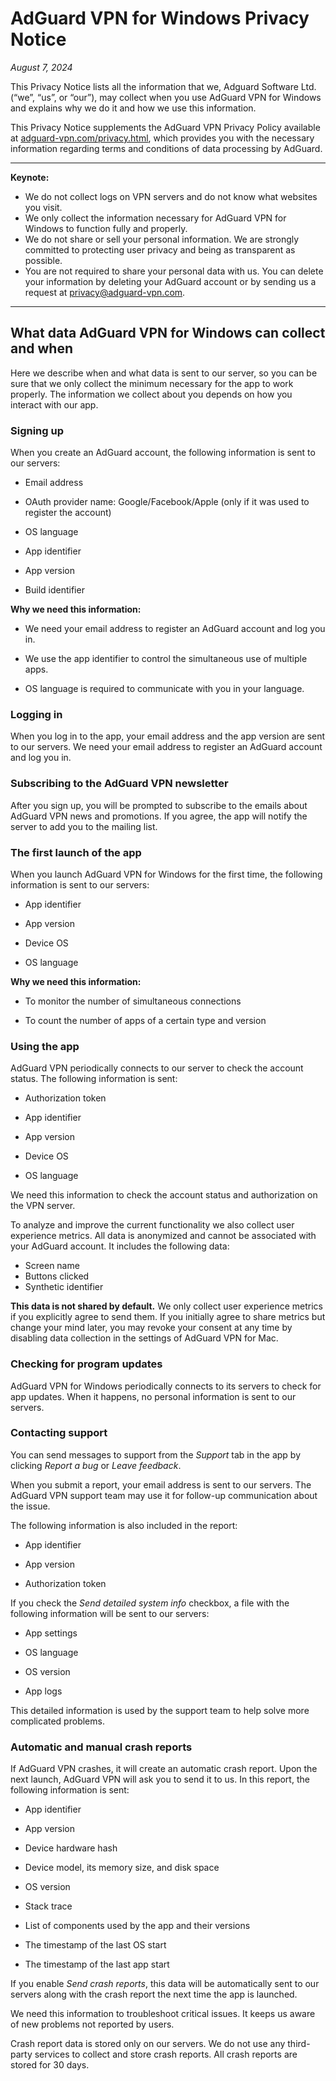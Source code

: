
# AdGuard VPN for Windows Privacy Notice

*August 7, 2024*

This Privacy Notice lists all the information that we, Adguard Software Ltd. (“we”, “us”, or “our”), may collect when you use AdGuard VPN for Windows and explains why we do it and how we use this information.

This Privacy Notice supplements the AdGuard VPN Privacy Policy available at [adguard-vpn.com/privacy.html](https://adguard-vpn.com/privacy.html), which provides you with the necessary information regarding terms and conditions of data processing by AdGuard.

---

**Keynote:**

- We do not collect logs on VPN servers and do not know what websites you visit.
- We only collect the information necessary for AdGuard VPN for Windows to function fully and properly.
- We do not share or sell your personal information. We are strongly committed to protecting user privacy and being as transparent as possible.
- You are not required to share your personal data with us. You can delete your information by deleting your AdGuard account or by sending us a request at [privacy@adguard-vpn.com](mailto:privacy@adguard-vpn.com).

---

## What data AdGuard VPN for Windows can collect and when

Here we describe when and what data is sent to our server, so you can be sure that we only collect the minimum necessary for the app to work properly. The information we collect about you depends on how you interact with our app.

### Signing up

When you create an AdGuard account, the following information is sent to our servers:

- Email address

- OAuth provider name: Google/Facebook/Apple (only if it was used to register the account)

- OS language

- App identifier

- App version

- Build identifier

**Why we need this information:**

- We need your email address to register an AdGuard account and log you in.

- We use the app identifier to control the simultaneous use of multiple apps.

- OS language is required to communicate with you in your language.

### Logging in

When you log in to the app, your email address and the app version are sent to our servers. We need your email address to register an AdGuard account and log you in.

### Subscribing to the AdGuard VPN newsletter

After you sign up, you will be prompted to subscribe to the emails about AdGuard VPN news and promotions. If you agree, the app will notify the server to add you to the mailing list.

### The first launch of the app

When you launch AdGuard VPN for Windows for the first time, the following information is sent to our servers:

- App identifier

- App version

- Device OS

- OS language

**Why we need this information:**

- To monitor the number of simultaneous connections

- To count the number of apps of a certain type and version

### Using the app

AdGuard VPN periodically connects to our server to check the account status. The following information is sent:

- Authorization token

- App identifier

- App version

- Device OS

- OS language

We need this information to check the account status and authorization on the VPN server.

To analyze and improve the current functionality we also collect user experience metrics. All data is anonymized and cannot be associated with your AdGuard account. It includes the following data:

- Screen name
- Buttons clicked
- Synthetic identifier

**This data is not shared by default.** We only collect user experience metrics if you explicitly agree to send them. If you initially agree to share metrics but change your mind later, you may revoke your consent at any time by disabling data collection in the settings of AdGuard VPN for Mac.

### Checking for program updates

AdGuard VPN for Windows periodically connects to its servers to check for app updates. When it happens, no personal information is sent to our servers.

### Contacting support

You can send messages to support from the *Support* tab in the app by clicking *Report a bug* or *Leave feedback*.

When you submit a report, your email address is sent to our servers. The AdGuard VPN support team may use it for follow-up communication about the issue.

The following information is also included in the report:

- App identifier

- App version

- Authorization token

If you check the *Send detailed system info* checkbox, a file with the following information will be sent to our servers:

- App settings

- OS language

- OS version

- App logs

This detailed information is used by the support team to help solve more complicated problems.

### Automatic and manual crash reports

If AdGuard VPN crashes, it will create an automatic crash report. Upon the next launch, AdGuard VPN will ask you to send it to us. In this report, the following information is sent:

- App identifier

- App version

- Device hardware hash

- Device model, its memory size, and disk space

- OS version

- Stack trace

- List of components used by the app and their versions

- The timestamp of the last OS start

- The timestamp of the last app start

If you enable *Send crash reports*, this data will be automatically sent to our servers along with the crash report the next time the app is launched.

We need this information to troubleshoot critical issues. It keeps us aware of new problems not reported by users.

Crash report data is stored only on our servers. We do not use any third-party services to collect and store crash reports. All crash reports are stored for 30 days.
